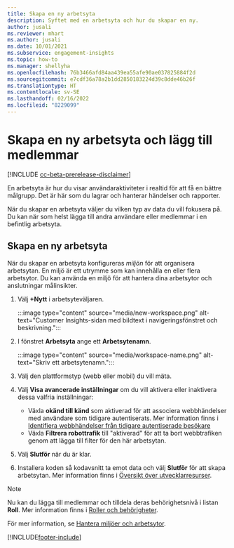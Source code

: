 ```yaml
---
title: Skapa en ny arbetsyta
description: Syftet med en arbetsyta och hur du skapar en ny.
author: jusali
ms.reviewer: mhart
ms.author: jusali
ms.date: 10/01/2021
ms.subservice: engagement-insights
ms.topic: how-to
ms.manager: shellyha
ms.openlocfilehash: 76b3466afd84aa439ea55afe90ae037825884f2d
ms.sourcegitcommit: e7cdf36a78a2b1dd2850183224d39c8dde46b26f
ms.translationtype: HT
ms.contentlocale: sv-SE
ms.lasthandoff: 02/16/2022
ms.locfileid: "8229099"
---
```

# <a name="create-a-new-workspace-and-add-members"></a>Skapa en ny arbetsyta och lägg till medlemmar

[!INCLUDE [cc-beta-prerelease-disclaimer](includes/cc-beta-prerelease-disclaimer.md)]

En arbetsyta är hur du visar användaraktiviteter i realtid för att få en bättre målgrupp. Det är här som du lagrar och hanterar händelser och rapporter.

När du skapar en arbetsyta väljer du vilken typ av data du vill fokusera på. Du kan när som helst lägga till andra användare eller medlemmar i en befintlig arbetsyta. 

## <a name="create-a-new-workspace"></a>Skapa en ny arbetsyta

När du skapar en arbetsyta konfigureras *miljön* för att organisera arbetsytan. En miljö är ett utrymme som kan innehålla en eller flera arbetsytor. Du kan använda en miljö för att hantera dina arbetsytor och anslutningar målinsikter.

1. Välj **+Nytt** i arbetsyteväljaren.

   :::image type="content" source="media/new-workspace.png" alt-text="Customer Insights-sidan med bildtext i navigeringsfönstret och beskrivning.":::

1. I fönstret **Arbetsyta** ange ett **Arbetsytenamn**.

   :::image type="content" source="media/workspace-name.png" alt-text="Skriv ett arbetsytenamn.":::

1. Välj den plattformstyp (webb eller mobil) du vill mäta.

1. Välj **Visa avancerade inställningar** om du vill aktivera eller inaktivera dessa valfria inställningar:

   - Växla **okänd till känd** som aktiverad för att associera webbhändelser med användare som tidigare autentiserats. Mer information finns i [Identifiera webbhändelser från tidigare autentiserade besökare](unknown-to-known.md)
   - Växla **Filtrera robottrafik** till "aktiverad" för att ta bort webbtrafiken genom att lägga till filter för den här arbetsytan. 

1. Välj **Slutför** när du är klar. 

1. Installera koden så kodavsnitt ta emot data och välj **Slutför** för att skapa arbetsytan. Mer information finns i [Översikt över utvecklarresurser](developer-resources.md).

> [!NOTE]
> Nu kan du lägga till medlemmar och tilldela deras behörighetsnivå i listan **Roll**. Mer information finns i [Roller och behörigheter](user-roles.md). 

För mer information, se [Hantera miljöer och arbetsytor](manage-environments-workspaces.md).


[!INCLUDE[footer-include](../includes/footer-banner.md)]
